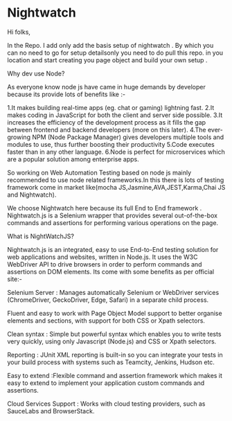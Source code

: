 # Nightwatch

Hi folks,

In the Repo. I add only add the basis setup of nightwatch . By which you can no need to go for setup detailsonly you need to do pull this repo. in you location  and start creating you page object and build your own setup .

Why dev use Node?

As everyone know node js have came in huge demands by developer because its provide lots of benefits like :-

1.It makes building real-time apps (eg. chat or gaming) lightning fast.
2.It makes coding in JavaScript for both the client and server side possible.
3.It increases the efficiency of the development process as it fills the gap between frontend and backend developers (more on this later).
4.The ever-growing NPM (Node Package Manager) gives developers multiple tools and modules to use, thus further boosting their productivity
5.Code executes faster than in any other language.
6.Node is perfect for microservices which are a popular solution among enterprise apps.

So working on Web Automation Testing based on node js mainly recommended to use node related frameworks.In this there is lots of testing framework come in market like(mocha JS,Jasmine,AVA,JEST,Karma,Chai JS and Nightwatch).

We choose Nightwatch here because its full End to End framework . Nightwatch.js is a Selenium wrapper that provides several out-of-the-box commands and assertions for performing various operations on the page.

What is NightWatchJS?

Nightwatch.js is an integrated, easy to use End-to-End testing solution for web applications and websites, written in Node.js. It uses the W3C WebDriver API to drive browsers in order to perform commands and assertions on DOM elements. Its come with some benefits as per official site:-

Selenium Server : Manages automatically Selenium or WebDriver services (ChromeDriver, GeckoDriver, Edge, Safari) in a separate child process.

Fluent and easy to work with Page Object Model support to better organise elements and sections, with support for both CSS or Xpath selectors.

Clean syntax : Simple but powerful syntax which enables you to write tests very quickly, using only Javascript (Node.js) and CSS or Xpath selectors.

Reporting : JUnit XML reporting is built-in so you can integrate your tests in your build process with systems such as Teamcity, Jenkins, Hudson etc.

Easy to extend :Flexible command and assertion framework which makes it easy to extend to implement your application custom commands and assertions.

Cloud Services Support : Works with cloud testing providers, such as SauceLabs and BrowserStack.
